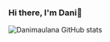 ### Hi there, I'm Dani👋

![Danimaulana GitHub stats](https://github-readme-stats.vercel.app/api?username=danimaulana&show_icons=true&theme=radical)
<!--
**danimaulana/danimaulana** is a ✨ _special_ ✨ repository because its `README.md` (this file) appears on your GitHub profile.

Here are some ideas to get you started:

- 🔭 I’m currently working on ...
- 🌱 I’m currently learning ...
- 👯 I’m looking to collaborate on ...
- 🤔 I’m looking for help with ...
- 💬 Ask me about ...
- 📫 How to reach me: ...
- 😄 Pronouns: ...
- ⚡ Fun fact: ...
-->
